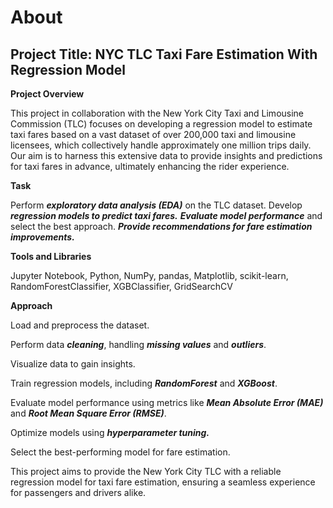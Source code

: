 # About 

## **Project Title: NYC TLC Taxi Fare Estimation With Regression Model**

**Project Overview**

This project in collaboration with the New York City Taxi and Limousine Commission (TLC) focuses on developing a regression model to estimate taxi fares based on a vast dataset of over 200,000 taxi and limousine licensees, which collectively handle approximately one million trips daily. Our aim is to harness this extensive data to provide insights and predictions for taxi fares in advance, ultimately enhancing the rider experience.

**Task**

Perform ***exploratory data analysis (EDA)*** on the TLC dataset.
Develop ***regression models to predict taxi fares.***
***Evaluate model performance*** and select the best approach.
***Provide recommendations for fare estimation improvements.***

**Tools and Libraries**

Jupyter Notebook,
Python,
NumPy,
pandas,
Matplotlib,
scikit-learn,
RandomForestClassifier,
XGBClassifier,
GridSearchCV

**Approach**

Load and preprocess the dataset.

Perform data ***cleaning***, handling ***missing values*** and ***outliers***.

Visualize data to gain insights.

Train regression models, including ***RandomForest*** and ***XGBoost***.

Evaluate model performance using metrics like ***Mean Absolute Error (MAE)*** and ***Root Mean Square Error (RMSE)***.

Optimize models using ***hyperparameter tuning.***

Select the best-performing model for fare estimation.

This project aims to provide the New York City TLC with a reliable regression model for taxi fare estimation, ensuring a seamless experience for passengers and drivers alike.
